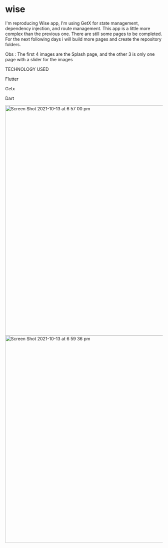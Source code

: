 # wise

I'm reproducing Wise app, I'm using GetX for state management, dependency injection, and route management. This app is a little more complex than the previous one. There are still some pages to be completed. For the next following days i will build more pages and create the repository folders.

Obs : The first 4 images are the Splash page, and the other 3 is only one page with a slider for the images 

TECHNOLOGY USED

Flutter

Getx

Dart


<img width="734" alt="Screen Shot 2021-10-13 at 6 57 00 pm" src="https://user-images.githubusercontent.com/85221055/137298152-e315db24-8bf7-4342-80dc-2b3387a9dbfc.png">

<img width="662" alt="Screen Shot 2021-10-13 at 6 59 36 pm" src="https://user-images.githubusercontent.com/85221055/137298194-a91ed626-2601-408c-bd98-7311867e3911.png">

